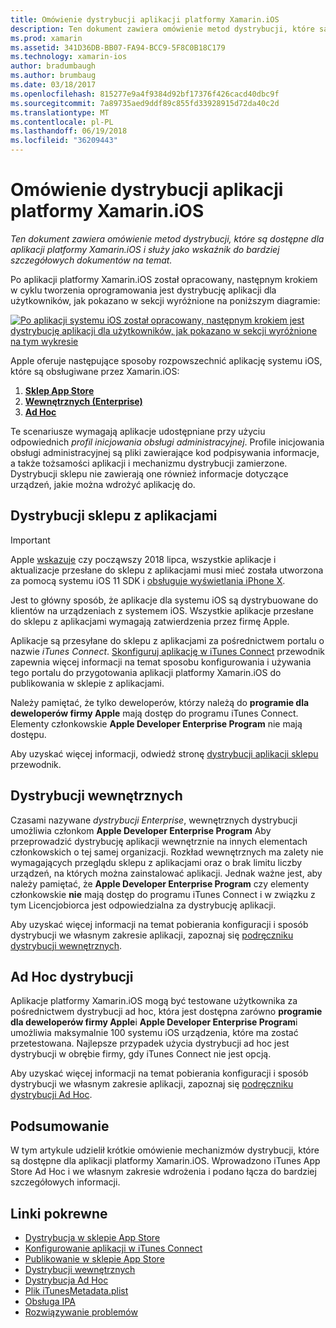 ```yaml
---
title: Omówienie dystrybucji aplikacji platformy Xamarin.iOS
description: Ten dokument zawiera omówienie metod dystrybucji, które są dostępne dla aplikacji platformy Xamarin.iOS i służy jako wskaźnik do bardziej szczegółowych dokumentów na temat.
ms.prod: xamarin
ms.assetid: 341D36DB-BB07-FA94-BCC9-5F8C0B18C179
ms.technology: xamarin-ios
author: bradumbaugh
ms.author: brumbaug
ms.date: 03/18/2017
ms.openlocfilehash: 815277e9a4f9384d92bf17376f426cacd40dbc9f
ms.sourcegitcommit: 7a89735aed9ddf89c855fd33928915d72da40c2d
ms.translationtype: MT
ms.contentlocale: pl-PL
ms.lasthandoff: 06/19/2018
ms.locfileid: "36209443"
---
```

# <a name="xamarinios-app-distribution-overview"></a>Omówienie dystrybucji aplikacji platformy Xamarin.iOS

_Ten dokument zawiera omówienie metod dystrybucji, które są dostępne dla aplikacji platformy Xamarin.iOS i służy jako wskaźnik do bardziej szczegółowych dokumentów na temat._

Po aplikacji platformy Xamarin.iOS został opracowany, następnym krokiem w cyklu tworzenia oprogramowania jest dystrybucję aplikacji dla użytkowników, jak pokazano w sekcji wyróżnione na poniższym diagramie:


[![](images/publishingdiagram.png "Po aplikacji systemu iOS został opracowany, następnym krokiem jest dystrybucję aplikacji dla użytkowników, jak pokazano w sekcji wyróżnione na tym wykresie")](images/publishingdiagram.png#lightbox)


Apple oferuje następujące sposoby rozpowszechnić aplikację systemu iOS, które są obsługiwane przez Xamarin.iOS:

1. [**Sklep App Store**](#App_Store_Distribution)
2. [**Wewnętrznych (Enterprise)**](#In-House_Distribution)
2. [**Ad Hoc**](#Ad_Hoc_Distribution)

Te scenariusze wymagają aplikacje udostępniane przy użyciu odpowiednich *profil inicjowania obsługi administracyjnej*. Profile inicjowania obsługi administracyjnej są pliki zawierające kod podpisywania informacje, a także tożsamości aplikacji i mechanizmu dystrybucji zamierzone. Dystrybucji sklepu nie zawierają one również informacje dotyczące urządzeń, jakie można wdrożyć aplikację do.

<a name="App_Store_Distribution"/>

## <a name="app-store-distribution"></a>Dystrybucji sklepu z aplikacjami

> [!IMPORTANT]
> Apple [wskazuje](https://developer.apple.com/news/?id=05072018a) czy począwszy 2018 lipca, wszystkie aplikacje i aktualizacje przesłane do sklepu z aplikacjami musi mieć została utworzona za pomocą systemu iOS 11 SDK i [obsługuje wyświetlania iPhone X](~/ios/platform/introduction-to-ios11/updating-your-app/visual-design.md).

Jest to główny sposób, że aplikacje dla systemu iOS są dystrybuowane do klientów na urządzeniach z systemem iOS. Wszystkie aplikacje przesłane do sklepu z aplikacjami wymagają zatwierdzenia przez firmę Apple.

Aplikacje są przesyłane do sklepu z aplikacjami za pośrednictwem portalu o nazwie *iTunes Connect*. [Skonfiguruj aplikację w iTunes Connect](~/ios/deploy-test/app-distribution/app-store-distribution/itunesconnect.md) przewodnik zapewnia więcej informacji na temat sposobu konfigurowania i używania tego portalu do przygotowania aplikacji platformy Xamarin.iOS do publikowania w sklepie z aplikacjami.

Należy pamiętać, że tylko deweloperów, którzy należą do **programie dla deweloperów firmy Apple** mają dostęp do programu iTunes Connect. Elementy członkowskie **Apple Developer Enterprise Program** nie mają dostępu.

Aby uzyskać więcej informacji, odwiedź stronę [dystrybucji aplikacji sklepu](~/ios/deploy-test/app-distribution/app-store-distribution/index.md) przewodnik.

<a name="In-House_Distribution"/>

## <a name="in-house-distribution"></a>Dystrybucji wewnętrznych

Czasami nazywane *dystrybucji Enterprise*, wewnętrznych dystrybucji umożliwia członkom **Apple Developer Enterprise Program** Aby przeprowadzić dystrybucję aplikacji wewnętrznie na innych elementach członkowskich o tej samej organizacji. Rozkład wewnętrznych ma zalety nie wymagających przeglądu sklepu z aplikacjami oraz o brak limitu liczby urządzeń, na których można zainstalować aplikacji. Jednak ważne jest, aby należy pamiętać, że **Apple Developer Enterprise Program** czy elementy członkowskie **nie** mają dostęp do programu iTunes Connect i w związku z tym Licencjobiorca jest odpowiedzialna za dystrybucję aplikacji.

Aby uzyskać więcej informacji na temat pobierania konfiguracji i sposób dystrybucji we własnym zakresie aplikacji, zapoznaj się [podręczniku dystrybucji wewnętrznych](~/ios/deploy-test/app-distribution/in-house-distribution.md).

<a name="Ad_Hoc_Distribution"/>

## <a name="ad-hoc-distribution"></a>Ad Hoc dystrybucji

Aplikacje platformy Xamarin.iOS mogą być testowane użytkownika za pośrednictwem dystrybucji ad hoc, która jest dostępna zarówno **programie dla deweloperów firmy Apple**i **Apple Developer Enterprise Program**i umożliwia maksymalnie 100 systemu iOS urządzenia, które ma zostać przetestowana. Najlepsze przypadek użycia dystrybucji ad hoc jest dystrybucji w obrębie firmy, gdy iTunes Connect nie jest opcją.

Aby uzyskać więcej informacji na temat pobierania konfiguracji i sposób dystrybucji we własnym zakresie aplikacji, zapoznaj się [podręczniku dystrybucji Ad Hoc](~/ios/deploy-test/app-distribution/ad-hoc-distribution.md).

## <a name="summary"></a>Podsumowanie

W tym artykule udzielił krótkie omówienie mechanizmów dystrybucji, które są dostępne dla aplikacji platformy Xamarin.iOS. Wprowadzono iTunes App Store Ad Hoc i we własnym zakresie wdrożenia i podano łącza do bardziej szczegółowych informacji.

## <a name="related-links"></a>Linki pokrewne

- [Dystrybucja w sklepie App Store](~/ios/deploy-test/app-distribution/app-store-distribution/index.md)
- [Konfigurowanie aplikacji w iTunes Connect](~/ios/deploy-test/app-distribution/app-store-distribution/itunesconnect.md)
- [Publikowanie w sklepie App Store](~/ios/deploy-test/app-distribution/app-store-distribution/publishing-to-the-app-store.md)
- [Dystrybucji wewnętrznych](~/ios/deploy-test/app-distribution/in-house-distribution.md)
- [Dystrybucja Ad Hoc](~/ios/deploy-test/app-distribution/ad-hoc-distribution.md)
- [Plik iTunesMetadata.plist](~/ios/deploy-test/app-distribution/itunesmetadata.md)
- [Obsługa IPA](~/ios/deploy-test/app-distribution/ipa-support.md)
- [Rozwiązywanie problemów](~/ios/deploy-test/troubleshooting.md)
